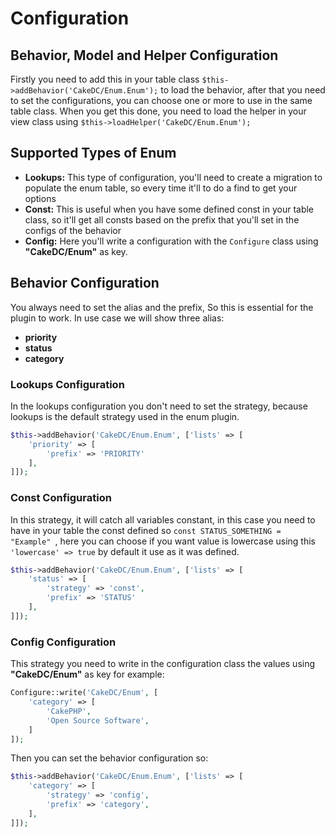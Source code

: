 # Configuration

## Behavior, Model and Helper Configuration

Firstly you need to add this in your table class ```$this->addBehavior('CakeDC/Enum.Enum');``` to load the behavior, after that you need to set the configurations, you can choose one or more to use in the same table class. When you get this done, you need to load the helper in your view class using ```$this->loadHelper('CakeDC/Enum.Enum');```

## Supported Types of Enum

* **Lookups:** This type of configuration, you'll need to create a migration to populate the enum table, so every time it'll to do a find to get your options
* **Const:** This is useful when you have some defined const in your table class, so it'll get all consts based on the prefix that you'll set in the configs of the behavior
* **Config:** Here you'll write a configuration with the ```Configure``` class using **"CakeDC/Enum"** as key.

## Behavior Configuration

You always need to set the alias and the prefix, So this is essential for the plugin to work. In use case we will show three alias: 

* **priority**
* **status**
* **category**

### Lookups Configuration

In the lookups configuration you don't need to set the strategy, because lookups is the default strategy used in the enum plugin.

```php
$this->addBehavior('CakeDC/Enum.Enum', ['lists' => [
    'priority' => [
        'prefix' => 'PRIORITY'  
    ],
]]);
```

### Const Configuration

In this strategy, it will catch all variables constant, in this case you need to have in your table the const defined so ```const STATUS_SOMETHING = "Example" ```, here you can choose if you want value is lowercase using this ``` 'lowercase' => true ``` by default it use as it was defined.

```php
$this->addBehavior('CakeDC/Enum.Enum', ['lists' => [
    'status' => [
        'strategy' => 'const',
        'prefix' => 'STATUS'
    ],
]]);
```

### Config Configuration

This strategy you need to write in the configuration class the values using **"CakeDC/Enum"** as key for example: 

```php
Configure::write('CakeDC/Enum', [
    'category' => [
        'CakePHP',
        'Open Source Software',
    ]
]);
```
Then you can set the behavior configuration so: 

```php
$this->addBehavior('CakeDC/Enum.Enum', ['lists' => [
    'category' => [
        'strategy' => 'config',
        'prefix' => 'category',
    ],
]]);
```